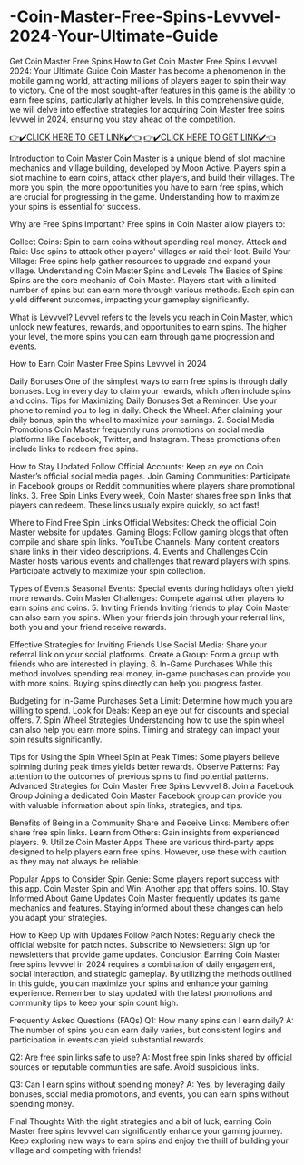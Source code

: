 # -Coin-Master-Free-Spins-Levvvel-2024-Your-Ultimate-Guide
Get Coin Master Free Spins
How to Get Coin Master Free Spins Levvvel 2024: Your Ultimate Guide
Coin Master has become a phenomenon in the mobile gaming world, attracting millions of players eager to spin their way to victory. One of the most sought-after features in this game is the ability to earn free spins, particularly at higher levels. In this comprehensive guide, we will delve into effective strategies for acquiring Coin Master free spins levvvel in 2024, ensuring you stay ahead of the competition.

<a href="[https://todaylink.site/Coinspins](https://softkey999.com/Coinspins/)" rel="nofollow">👉✔️CLICK HERE TO GET LINK✔️👈</a>
<a href="[https://todaylink.site/Coinspins](https://softkey999.com/Coinspins/)" rel="nofollow">👉✔️CLICK HERE TO GET LINK✔️👈</a>

Introduction to Coin Master Coin Master is a unique blend of slot machine mechanics and village building, developed by Moon Active. Players spin a slot machine to earn coins, attack other players, and build their villages. The more you spin, the more opportunities you have to earn free spins, which are crucial for progressing in the game. Understanding how to maximize your spins is essential for success.

Why are Free Spins Important? Free spins in Coin Master allow players to:

Collect Coins: Spin to earn coins without spending real money. Attack and Raid: Use spins to attack other players' villages or raid their loot. Build Your Village: Free spins help gather resources to upgrade and expand your village. Understanding Coin Master Spins and Levels The Basics of Spins Spins are the core mechanic of Coin Master. Players start with a limited number of spins but can earn more through various methods. Each spin can yield different outcomes, impacting your gameplay significantly.

What is Levvvel? Levvel refers to the levels you reach in Coin Master, which unlock new features, rewards, and opportunities to earn spins. The higher your level, the more spins you can earn through game progression and events.

How to Earn Coin Master Free Spins Levvvel in 2024

Daily Bonuses One of the simplest ways to earn free spins is through daily bonuses. Log in every day to claim your rewards, which often include spins and coins.
Tips for Maximizing Daily Bonuses Set a Reminder: Use your phone to remind you to log in daily. Check the Wheel: After claiming your daily bonus, spin the wheel to maximize your earnings. 2. Social Media Promotions Coin Master frequently runs promotions on social media platforms like Facebook, Twitter, and Instagram. These promotions often include links to redeem free spins.

How to Stay Updated Follow Official Accounts: Keep an eye on Coin Master’s official social media pages. Join Gaming Communities: Participate in Facebook groups or Reddit communities where players share promotional links. 3. Free Spin Links Every week, Coin Master shares free spin links that players can redeem. These links usually expire quickly, so act fast!

Where to Find Free Spin Links Official Websites: Check the official Coin Master website for updates. Gaming Blogs: Follow gaming blogs that often compile and share spin links. YouTube Channels: Many content creators share links in their video descriptions. 4. Events and Challenges Coin Master hosts various events and challenges that reward players with spins. Participate actively to maximize your spin collection.

Types of Events Seasonal Events: Special events during holidays often yield more rewards. Coin Master Challenges: Compete against other players to earn spins and coins. 5. Inviting Friends Inviting friends to play Coin Master can also earn you spins. When your friends join through your referral link, both you and your friend receive rewards.

Effective Strategies for Inviting Friends Use Social Media: Share your referral link on your social platforms. Create a Group: Form a group with friends who are interested in playing. 6. In-Game Purchases While this method involves spending real money, in-game purchases can provide you with more spins. Buying spins directly can help you progress faster.

Budgeting for In-Game Purchases Set a Limit: Determine how much you are willing to spend. Look for Deals: Keep an eye out for discounts and special offers. 7. Spin Wheel Strategies Understanding how to use the spin wheel can also help you earn more spins. Timing and strategy can impact your spin results significantly.

Tips for Using the Spin Wheel Spin at Peak Times: Some players believe spinning during peak times yields better rewards. Observe Patterns: Pay attention to the outcomes of previous spins to find potential patterns. Advanced Strategies for Coin Master Free Spins Levvvel 8. Join a Facebook Group Joining a dedicated Coin Master Facebook group can provide you with valuable information about spin links, strategies, and tips.

Benefits of Being in a Community Share and Receive Links: Members often share free spin links. Learn from Others: Gain insights from experienced players. 9. Utilize Coin Master Apps There are various third-party apps designed to help players earn free spins. However, use these with caution as they may not always be reliable.

Popular Apps to Consider Spin Genie: Some players report success with this app. Coin Master Spin and Win: Another app that offers spins. 10. Stay Informed About Game Updates Coin Master frequently updates its game mechanics and features. Staying informed about these changes can help you adapt your strategies.

How to Keep Up with Updates Follow Patch Notes: Regularly check the official website for patch notes. Subscribe to Newsletters: Sign up for newsletters that provide game updates. Conclusion Earning Coin Master free spins levvvel in 2024 requires a combination of daily engagement, social interaction, and strategic gameplay. By utilizing the methods outlined in this guide, you can maximize your spins and enhance your gaming experience. Remember to stay updated with the latest promotions and community tips to keep your spin count high.

Frequently Asked Questions (FAQs) Q1: How many spins can I earn daily? A: The number of spins you can earn daily varies, but consistent logins and participation in events can yield substantial rewards.

Q2: Are free spin links safe to use? A: Most free spin links shared by official sources or reputable communities are safe. Avoid suspicious links.

Q3: Can I earn spins without spending money? A: Yes, by leveraging daily bonuses, social media promotions, and events, you can earn spins without spending money.

Final Thoughts With the right strategies and a bit of luck, earning Coin Master free spins levvvel can significantly enhance your gaming journey. Keep exploring new ways to earn spins and enjoy the thrill of building your village and competing with friends!
